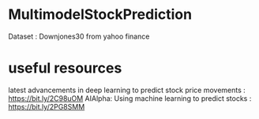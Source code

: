# MultimodelStockPrediction
  Dataset : Downjones30 from yahoo finance
  
  
  
# useful resources 
latest advancements in deep learning to predict stock price movements : https://bit.ly/2C98uOM
AIAlpha: Using machine learning to predict stocks : https://bit.ly/2PG8SMM

